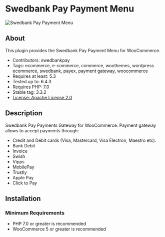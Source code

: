 # Swedbank Pay Payment Menu

![Swedbank Pay Payment Menu][opengraph-image]

## About

This plugin provides the Swedbank Pay Payment Menu for WooCommerce.

* Contributors: swedbankpay
* Tags: ecommerce, e-commerce, commerce, woothemes, wordpress ecommerce, swedbank, payex, payment gateway, woocommerce
* Requires at least: 5.3
* Tested up to: 6.4.3
* Requires PHP: 7.0
* Stable tag: 3.3.2
* [License: Apache License 2.0](http://www.apache.org/licenses/LICENSE-2.0)

## Description

Swedbank Pay Payments Gateway for WooCommerce. Payment gateway allows to accept payments through:
* Credit and Debit cards (Visa, Mastercard, Visa Electron, Maestro etc).
* Bank Debit
* Invoice
* Swish
* Vipps
* MobilePay
* Trustly
* Apple Pay
* Click to Pay


## Installation

### Minimum Requirements

* PHP 7.0 or greater is recommended
* WooCommerce 5 or greater is recommended

[opengraph-image]: https://repository-images.githubusercontent.com/211837771/f4583f00-53ed-11ea-907a-6d8016202c25
